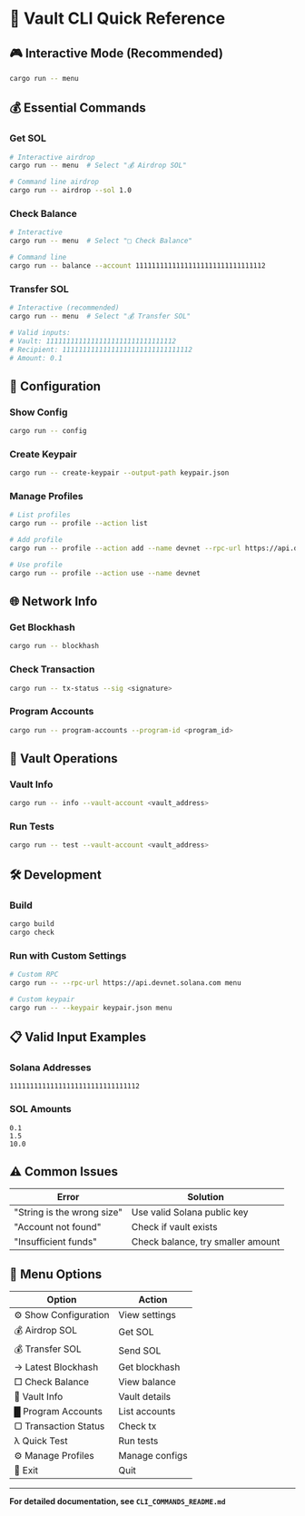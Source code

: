 # 🚀 Vault CLI Quick Reference

## 🎮 Interactive Mode (Recommended)
```bash
cargo run -- menu
```

## 💰 Essential Commands

### Get SOL
```bash
# Interactive airdrop
cargo run -- menu  # Select "💰 Airdrop SOL"

# Command line airdrop
cargo run -- airdrop --sol 1.0
```

### Check Balance
```bash
# Interactive
cargo run -- menu  # Select "□ Check Balance"

# Command line
cargo run -- balance --account 11111111111111111111111111111112
```

### Transfer SOL
```bash
# Interactive (recommended)
cargo run -- menu  # Select "💰 Transfer SOL"

# Valid inputs:
# Vault: 11111111111111111111111111111112
# Recipient: 11111111111111111111111111111112
# Amount: 0.1
```

## 🔧 Configuration

### Show Config
```bash
cargo run -- config
```

### Create Keypair
```bash
cargo run -- create-keypair --output-path keypair.json
```

### Manage Profiles
```bash
# List profiles
cargo run -- profile --action list

# Add profile
cargo run -- profile --action add --name devnet --rpc-url https://api.devnet.solana.com

# Use profile
cargo run -- profile --action use --name devnet
```

## 🌐 Network Info

### Get Blockhash
```bash
cargo run -- blockhash
```

### Check Transaction
```bash
cargo run -- tx-status --sig <signature>
```

### Program Accounts
```bash
cargo run -- program-accounts --program-id <program_id>
```

## 🏦 Vault Operations

### Vault Info
```bash
cargo run -- info --vault-account <vault_address>
```

### Run Tests
```bash
cargo run -- test --vault-account <vault_address>
```

## 🛠️ Development

### Build
```bash
cargo build
cargo check
```

### Run with Custom Settings
```bash
# Custom RPC
cargo run -- --rpc-url https://api.devnet.solana.com menu

# Custom keypair
cargo run -- --keypair keypair.json menu
```

## 📋 Valid Input Examples

### Solana Addresses
```
11111111111111111111111111111112
```

### SOL Amounts
```
0.1
1.5
10.0
```

## ⚠️ Common Issues

| Error | Solution |
|-------|----------|
| "String is the wrong size" | Use valid Solana public key |
| "Account not found" | Check if vault exists |
| "Insufficient funds" | Check balance, try smaller amount |

## 🎯 Menu Options

| Option | Action |
|--------|--------|
| ⚙️ Show Configuration | View settings |
| 💰 Airdrop SOL | Get SOL |
| 💰 Transfer SOL | Send SOL |
| → Latest Blockhash | Get blockhash |
| □ Check Balance | View balance |
| 🏦 Vault Info | Vault details |
| █ Program Accounts | List accounts |
| ▢ Transaction Status | Check tx |
| λ Quick Test | Run tests |
| ⚙️ Manage Profiles | Manage configs |
| 👤 Exit | Quit |

---

**For detailed documentation, see `CLI_COMMANDS_README.md`**

